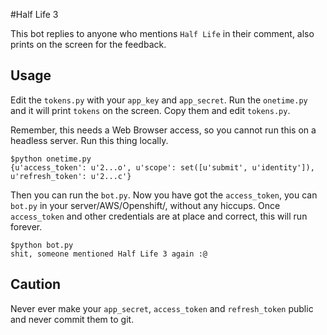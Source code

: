 #Half Life 3

This bot replies to anyone who mentions `Half Life` in their comment, also prints on the screen for the feedback. 

## Usage

Edit the `tokens.py` with your `app_key` and `app_secret`. Run the `onetime.py` and it will print `tokens` on the screen. Copy them and edit `tokens.py`.

Remember, this needs a Web Browser access, so you cannot run this on a headless server. Run this thing locally.

    $python onetime.py
    {u'access_token': u'2...o', u'scope': set([u'submit', u'identity']), u'refresh_token': u'2...c'}

Then you can run the `bot.py`. Now you have got the `access_token`, you can `bot.py` in your server/AWS/Openshift/<anything headless>, without any hiccups. Once `access_token` and other credentials are at place and correct, this will run forever.

    $python bot.py
    shit, someone mentioned Half Life 3 again :@

## Caution
Never ever make your `app_secret`, `access_token` and `refresh_token` public and never commit them to git.